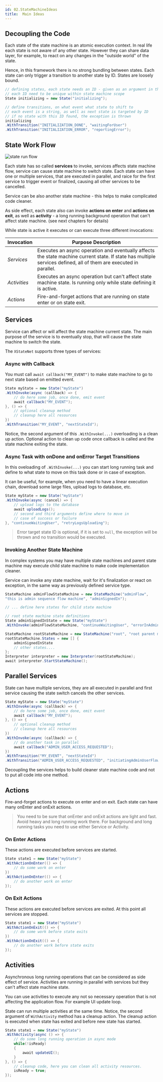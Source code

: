 ```yaml
---
id: 02.StateMachineIdeas
title:  Main Ideas
---
```


## Decoupling the Code

Each state of the state machine is an atomic execution context. In real life each state is not aware of any other state. However they can share data layer, for example, to react on any changes in the "outside world" of the state.

Hence, in this framework there is no strong bundling between states. Each state can only trigger a transition to another state by ID. States are loosely bound. 

```csharp
// defining states, each state needs an ID - given as an argument in the constructor.
// each ID need to be unique within state machine scope
State initializing = new State("initializing");

// define transitions, on what event what state to shift to
// each event is a string, as well as next state is targeted by ID
// if no state with this ID found, the exception is thrown
initializing
.WithTransition("INITIALIZATION_DONE", "waitingForUser")
.WithTransition("INITIALIZATION_ERROR", "reportingError");
```

## State Work Flow

![state run flow](/img/state-run-flow.png)

Each state has so called **services** to invoke, services affects state machine flow, service can cause state machine to switch state. Each state can have one or multiple services, that are executed in parallel, and raice for the first service to trigger event or finalized, causing all other services to be cancelled.

Service can be also another state machine - this helps to make complicated code cleaner.

As side effect, each state also can invoke **actions on enter** and **actions on exit**, as well as **activity** - a long running background operation that can't affect state machine. (see next chapters for details)

While state is active it executes or can execute three different invocations:

| Invocation | Purpose Description                                                                                              |
| -------------- | -------------------------------------------------------------------------------------------------------------------- |
| *Services*      | Executes an async operation and eventually affects the state machine current state. If state has multiple services defined, all of them are executed in parallel.                                 |
| *Activities*     | Executes an async operation but can't affect state machine state. Is running only while state defining it is active. |
| *Actions*        | Fire-and-forget actions that are running on state enter or on state exit.                                            |

## Services

Service can affect or will affect the state machine current state. The main purpose of the service is to eventually stop, that will cause the state machine to switch the state.

The `XStateNet` supports three types of services:

### Async with Callback

You must call `await callback("MY_EVENT")` to make state machine to go to next state based on emitted event.

```csharp
State myState = new State("myState")
.WithInvoke(async (callback) => {   
    // do here some job, once done, emit event
    await callback("MY_EVENT");
}, () => {
    // optional cleanup method
    // cleanup here all resources
})
.WithTransition("MY_EVENT", "nextStateId");
```

Notice, the second argument of this `.WithInvoke(...)` overloading is a clean up action. Optional action to clean up code once callback is called and the state machine exiting the state.

### Async Task with onDone and onError Target Transitions

In this oveloading of `.WithInvoke(...)` you can start long running task and define to what state to move on this task done or in case of exception.

It can be useful, for example, when you need to have a linear execution chain, download some large files, upload logs to database, etc.

```csharp
State myState = new State("myState")
.WithInvoke(async (cancel) => {   
    // upload logs to the database
    await uploadLogs();
    // second and third arguments define where to move in
    // case of success or failure
}, "continueWaitingUser", "retryLogsUploading");
```

> Error target state ID is optional, if it is set to `null`, the exception will be thrown and no transition would be executed.

### Invoking Another State Machine

In complex systems you may have multiple state machines and parent state machine may execute child state machine to make code implementation cleaner.

Service can invoke any state machine, wait for it's finalization or react on exception, in the same way as previously defined service type.

```csharp
StateMachine adminFlowStateMachine = new StateMachine("adminFlow",
"this is admin sequence flow machine", "adminSignedIn");

// ... define here states for child state machine

// root state machine state definitions
State adminSignedInState = new State("myState")
.WithInvoke(adminFlowStateMachine, "continueWaitingUser", "errorInAdminFlow");

StateMachine rootStateMachine = new StateMachine("root", "root parent machine", "myState");
rootStateMachine.States = new [] {
    adminSignedInState
    // other states....
};
Interpreter interpreter = new Interpreter(rootStateMachine);
await interpreter.StartStateMachine();
```

## Parallel Services

State can have multiple services, they are all executed in parallel and first service causing the state switch cancels the other services.

```csharp
State myState = new State("myState")
.WithInvoke(async (callback) => {   
    // do here some job, once done, emit event
    await callback("MY_EVENT");
}, () => {
    // optional cleanup method
    // cleanup here all resources
})
.WithInvoke(async (callback) => {
    // do another task in parallel
    await callback("ADMIN_USER_ACCESS_REQUESTED");
})
.WithTransition("MY_EVENT", "nextStateId")
.WithTransition("ADMIN_USER_ACCESS_REQUESTED", "initiatingAdminUserFlow");
```

Decoupling the services helps to build cleaner state machine code and not to put all code into one method.

## Actions

Fire-and-forget actions to execute on enter and on exit. Each state can have many onEnter and onExit actions. 

> You need to be sure that onEnter and onExit actions are light and fast. Avoid heavy and long running work there. For background and long running tasks you need to use either Service or Activity.

### On Enter Actions

These actions are executed before services are started.

```csharp
State state1 = new State("myState")
.WithActionOnEnter(() => {
    // do some work on enter
})
.WithActionOnEnter(() => {
    // do another work on enter
});
```

### On Exit Actions

These actions are executed before services are exited. At this point all services are stopped.

```csharp
State state1 = new State("myState")
.WithActionOnExit(() => {
    // do some work before state exits
})
.WithActionOnExit(() => {
    // do another work before state exits
});
```

## Activities

Asynchronous long running operations that can be considered as side effect of service. Activities are running in parallel with services but they can't affect state machine state.

You can use activities to execute any not so necessary operation that is not affecting the application flow. For example UI update loop.

State can run multiple activities at the same time. Notice, the second argument of `WithActivity` method has a cleanup action. The cleanup action is executed when state has exited and before new state has started.

```csharp
State state1 = new State("myState")
.WithActivity(async () => {
    // do some long running operation in async mode
    while(!isReady)
    {
        await updateUI();
    }
}, () => {
    // cleanup code, here you can clean all activity resources.
    isReady = true;
});
```